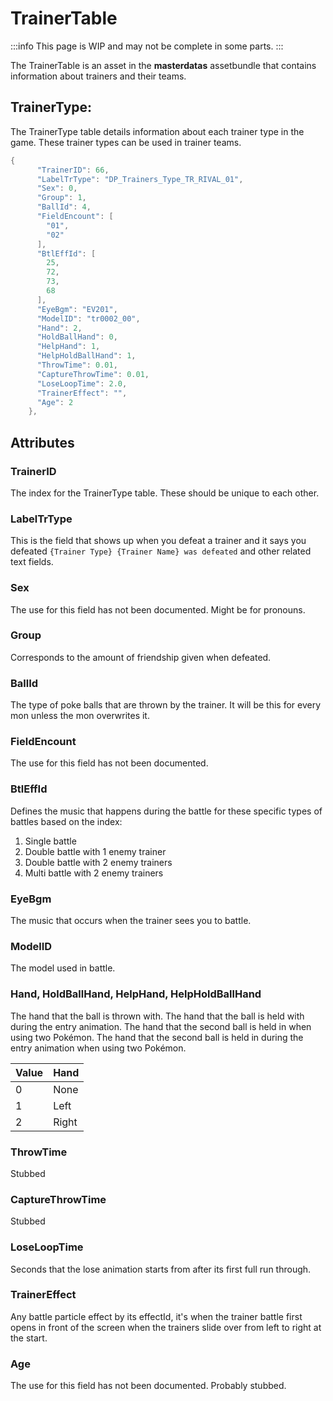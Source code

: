 # TrainerTable

:::info
This page is WIP and may not be complete in some parts.
:::

The TrainerTable is an asset in the **masterdatas** assetbundle that contains information about trainers and their teams.

## TrainerType:

The TrainerType table details information about each trainer type in the game. These trainer types can be used in trainer teams.

```c
{
      "TrainerID": 66,
      "LabelTrType": "DP_Trainers_Type_TR_RIVAL_01",
      "Sex": 0,
      "Group": 1,
      "BallId": 4,
      "FieldEncount": [
        "01",
        "02"
      ],
      "BtlEffId": [
        25,
        72,
        73,
        68
      ],
      "EyeBgm": "EV201",
      "ModelID": "tr0002_00",
      "Hand": 2,
      "HoldBallHand": 0,
      "HelpHand": 1,
      "HelpHoldBallHand": 1,
      "ThrowTime": 0.01,
      "CaptureThrowTime": 0.01,
      "LoseLoopTime": 2.0,
      "TrainerEffect": "",
      "Age": 2
    },
```

## Attributes

### TrainerID

The index for the TrainerType table. These should be unique to each other.

### LabelTrType

This is the field that shows up when you defeat a trainer and it says you defeated `{Trainer Type} {Trainer Name} was defeated` and other related text fields.

### Sex

The use for this field has not been documented. Might be for pronouns.

### Group

Corresponds to the amount of friendship given when defeated.

### BallId

The type of poke balls that are thrown by the trainer. It will be this for every mon unless the mon overwrites it.

### FieldEncount

The use for this field has not been documented.

### BtlEffId

Defines the music that happens during the battle for these specific types of battles based on the index:

1. Single battle
2. Double battle with 1 enemy trainer
3. Double battle with 2 enemy trainers
4. Multi battle with 2 enemy trainers

### EyeBgm

The music that occurs when the trainer sees you to battle.

### ModelID

The model used in battle.

### Hand, HoldBallHand, HelpHand, HelpHoldBallHand

The hand that the ball is thrown with. The hand that the ball is held with during the entry animation. The hand that the second ball is held in when using two Pokémon. The hand that the second ball is held in during the entry animation when using two Pokémon.

| Value | Hand |
| - | - |
| 0 | None |
| 1 | Left |
| 2 | Right |

### ThrowTime

Stubbed

### CaptureThrowTime

Stubbed

### LoseLoopTime

Seconds that the lose animation starts from after its first full run through.

### TrainerEffect

Any battle particle effect by its effectId, it's when the trainer battle first opens in front of the screen when the trainers slide over from left to right at the start.

### Age

The use for this field has not been documented. Probably stubbed.